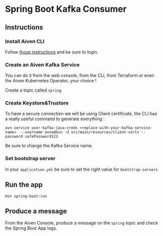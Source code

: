 # Spring Boot Kafka Consumer

## Instructions

### Install Aiven CLI 

Follow [those instructions](https://docs.aiven.io/docs/tools/cli) and be sure to login. 

### Create an Aiven Kafka Service

You can do it from the web console, from the CLI, from Terraform or even the Aiven Kubernetes Operator, your choice ! 

Create a topic called `spring` 

### Create Keystore&Trustore 

To have a secure connection we will be using Client certificate, the CLI has a really useful command to generate everything : 

```
avn service user-kafka-java-creds <replace-with-your-kafka-service-name>  --username avnadmin -d src/main/resources/client-certs --password safePassword123
```

Be sure to change the Kafka Service name. 

### Set bootstrap server

in your `application.yml` be sure to set the right value for `bootstrap-servers`

## Run the app 

```
mvn spring-boot:run
```

## Produce a message

From the Aiven Console, produce a message on the `spring` topic and check the Spring Boot App logs. 

